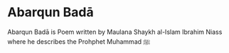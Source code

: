 # Abarqun Badā

Abarqun Badā is Poem written by Maulana Shaykh al-Islam Ibrahim Niass where he describes the Prohphet Muhammad ﷺ

